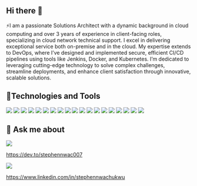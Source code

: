 ## Hi there 👋

<!--
**stephennwachukwu/stephennwachukwu** is a ✨ _special_ ✨ repository because its `README.md` (this file) appears on your GitHub profile.

Here are some ideas to get you started:

- 🔭 I’m currently working on ...
- 🌱 I’m currently learning ...
- 👯 I’m looking to collaborate on ...
- 🤔 I’m looking for help with ...
- 💬 Ask me about ...
- 📫 How to reach me: ...
- 😄 Pronouns: ...
- ⚡ Fun fact: ...
-->
⚡I am a passionate Solutions Architect with a dynamic background in cloud computing and over 3 years of experience in client-facing roles, specializing in cloud network technical support. I excel in delivering exceptional service both on-premise and in the cloud. My expertise extends to DevOps, where I’ve designed and implemented secure, efficient CI/CD pipelines using tools like Jenkins, Docker, and Kubernetes. I’m dedicated to leveraging cutting-edge technology to solve complex challenges, streamline deployments, and enhance client satisfaction through innovative, scalable solutions.

## 🔧Technologies and Tools
![](https://img.shields.io/badge/Cloud-AWS-232F3E?logo=aws&logoColor=white&style=for-the-badge)
![](https://img.shields.io/badge/Google_Cloud-4285F4?style=for-the-badge&logo=google-cloud&logoColor=white)
![](https://img.shields.io/badge/Microsoft_Azure-0089D6?style=for-the-badge&logo=microsoft-azure&logoColor=white)
![](https://img.shields.io/badge/VCS-Git-F05032?logo=git&logoColor=white&style=for-the-badge)
![](https://img.shields.io/badge/Hub-GitHub-181717?logo=github&logoColor=white&style=for-the-badge)
![](https://img.shields.io/badge/Hub-GitLab-FC6D26?logo=gitlab&logoColor=white&style=for-the-badge)
![](https://img.shields.io/badge/Linux-FCC624?style=for-the-badge&logo=linux&logoColor=black)
![](https://img.shields.io/badge/Arch_Linux-1793D1?style=for-the-badge&logo=arch-linux&logoColor=white)
![](https://img.shields.io/badge/Shell-Bash-4EAA25?logo=os&logoColor=white&style=for-the-badge)
![](https://img.shields.io/badge/IaC-Terraform-7B42BC?logo=terraform&logoColor=white&style=for-the-badge)
![](https://img.shields.io/badge/Configuration_Management-Ansible-EE0000?logo=ansible&logoColor=white&style=for-the-badge)
![](https://img.shields.io/badge/Container_Runtime-Docker-2496ED?logo=docker&logoColor=white&style=for-the-badge)
![](https://img.shields.io/badge/Container_Orchestrator-Kubernetes-326CE5?logo=kubernetes&logoColor=white&style=for-the-badge)
![](https://img.shields.io/badge/Package%20Manager-Helm-0F1689?logo=helm&logoColor=white&style=for-the-badge)
![](https://img.shields.io/badge/GitOps-ArgoCD-F05032?logo=argo&logoColor=white&style=for-the-badge)
![](https://img.shields.io/badge/CI/CD-Github_Actions-2088FF?logo=githubactions&logoColor=white&style=for-the-badge)
![](https://img.shields.io/badge/CI/CD-CircleCI-343434?logo=circleci&logoColor=white&style=for-the-badge)
![](https://img.shields.io/badge/Monitoring-Prometheus-E6522C?logo=prometheus&logoColor=white&style=for-the-badge)
![](https://img.shields.io/badge/Visualization-Grafana-F46800?logo=grafana&logoColor=white&style=for-the-badge)

## 💬 Ask me about

![](https://img.shields.io/badge/dev.to-0A0A0A?style=for-the-badge&logo=devdotto&logoColor=white)

https://dev.to/stephennwac007

![](https://img.shields.io/badge/LinkedIn-0077B5?style=for-the-badge&logo=linkedin&logoColor=white)

https://www.linkedin.com/in/stephennwachukwu
